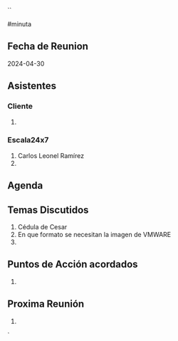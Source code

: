 ``

#minuta
## Fecha de Reunion
2024-04-30

## Asistentes

### Cliente
1. 
### Escala24x7
1. Carlos Leonel Ramírez
2. 

## Agenda

## Temas Discutidos
1. Cédula de Cesar
2. En que formato se necesitan la imagen de VMWARE
3. 

## Puntos de Acción acordados
1. 

## Proxima Reunión
1.  

`